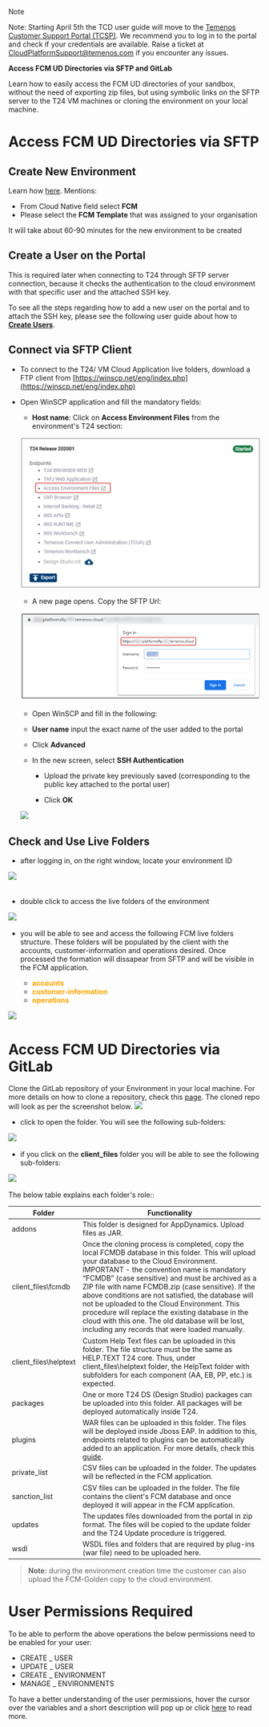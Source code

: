 > [!Note]
> Note: Starting April 5th the TCD user guide will move to the [Temenos Customer Support Portal (TCSP)](https://tcsp.temenos.com/TCD/Modules/TemenosContinuousDeployment/Overview/Overview.htm). We recommend you to log in to the portal and check if your credentials are available. Raise a ticket at [CloudPlatformSupport@temenos.com](CloudPlatformSupport@temenos.com) if you encounter any issues.

**Access FCM UD Directories via SFTP and GitLab**

Learn how to easily access the FCM UD directories of your sandbox, without the need of exporting zip files, but using symbolic links on the SFTP server to the T24 VM machines or cloning the environment on your local machine.


# Access FCM UD Directories via SFTP #
## Create New Environment ##
Learn how [here](http://documentation.temenos.cloud/home/techguides/manage-environments.html). Mentions:


- From Cloud Native field select **FCM**
- Please select the **FCM Template** that was assigned to your organisation

It will take about 60-90 minutes for the new environment to be created

## Create a User on the Portal ##

This is required later when connecting to T24 through SFTP server connection, because it checks the authentication to the cloud environment with that specific user and the attached SSH key. 

To see all the steps regarding how to add a new user on the portal and to attach the SSH key, please see the following user guide about how to [**Create Users**](../techguides/user-creation-in-paas.md).

## Connect via SFTP Client ##

- To connect to the T24/ VM Cloud Application live folders, download a FTP client from [https://winscp.net/eng/index.php](https://winscp.net/eng/index.php)
 
 - Open WinSCP application and fill the mandatory fields:
 
    - **Host name**: Click on **Access Environment Files** from the environment's T24 section:
    
    ![](./images/access-ud-endpoint.png)

    - A new page opens. Copy the SFTP Url:

    ![](./images/copy-sftp-url.png)

     - Open WinSCP and fill in the following:
     
    - **User name** input the exact name of the user added to the portal
    
    - Click **Advanced**

    - In the new screen, select **SSH Authentication** 
 
      - Upload the private key previously saved (corresponding to the public key attached to the portal user)

      - Click **OK**

     ![](./images/access-ud-sftp-fields.png)




## Check and Use Live Folders  ##

 - after logging in, on the right window, locate your environment ID


 ![](./images/environment-id-fcm.png)
<br><br>


-  double click to access the live folders of the environment


 ![](./images/open-live-folders-fcm.png)

-  you will be able to see and access the following FCM live folders structure. These folders will be populated by the client with the accounts, customer-information and operations desired. Once processed the formation will dissapear from SFTP and will be visible in the FCM application.

   - <span style="color:orange">**accounts**</span>
   - <span style="color:orange">**customer-information**</span>
   - <span style="color:orange">**operations**</span>

 ![](./images/fcm-live-folders.png)

  

# Access FCM UD Directories via GitLab #
Clone the GitLab repository of your Environment in your local machine. For more details on how to clone a repository, check this [page](http://documentation.temenos.cloud/home/techguides/deploy-an-update-to-an-existing-environment.html#clone-environment-repository). The cloned repo will look as per the screenshot below. 
 ![](./images/fcm-folder-gitlab.png)

- click to open the folder. You will see the following sub-folders:

 
 ![](./images/fcm-gitlab-subfolders.png)

- if you click on the **client_files** folder you will be able to see the following sub-folders:

 ![](./images/fcm-golden-copy.png)

The below table explains each folder's role::

| **Folder**            | Functionality                                                                                                                                                                                                                                                                                                                                                                                                                                                                                                                                                          |
|-----------------------|------------------------------------------------------------------------------------------------------------------------------------------------------------------------------------------------------------------------------------------------------------------------------------------------------------------------------------------------------------------------------------------------------------------------------------------------------------------------------------------------------------------------------------------------------------------------|
| addons                | This folder is designed for AppDynamics. Upload files as JAR.                                                                                                                                                                                                                                                                                                                                                                                                                                                                                                          |
| client_files\fcmdb    | Once the cloning process is completed, copy the local FCMDB database in this folder. This will upload your database to the Cloud  Environment. IMPORTANT - the convention name is mandatory “FCMDB” (case sensitive) and must be archived as a ZIP file with name FCMDB.zip (case sensitive). If the above conditions are not satisfied, the database will not be uploaded to the Cloud Environment. This procedure will replace the existing database in the cloud with this one. The old database will be lost, including any records that were loaded manually.     |
| client_files\helptext | Custom Help Text files can be uploaded in this folder. The file structure must be the same as HELP.TEXT T24 core. Thus, under client_files\helptext folder, the HelpText folder with subfolders for each component (AA, EB, PP, etc.) is expected.                                                                                                                                                                                                                                                                                                                     |
| packages              | One or more T24 DS (Design Studio) packages can be uploaded into this folder. All packages will be deployed automatically inside T24.                                                                                                                                                                                                                                                                                                                                                                                                                                  |
| plugins               | WAR files can be uploaded in this folder. The files will be deployed inside Jboss EAP. In addition to this, endpoints related to plugins can be automatically added to an application. For more details, check this <a href="./add-app-endpoint.md" target="blank">guide</a>.                                                                                                                                                                                                                                                                                          |
| private_list          | CSV files can be uploaded in the folder. The updates will be reflected in the FCM application.                                                                                                                                                                                                                                                                                                                                                                                                                                                                         |
| sanction_list         | CSV files can be uploaded in the folder. The file contains the client's FCM database and once deployed it will appear in the FCM application.                                                                                                                                                                                                                                                                                                                                                                                                                          |
| updates               | The updates files downloaded from the portal in zip format. The files will be copied to the update folder and the T24 Update procedure is triggered.                                                                                                                                                                                                                                                                                                                                                                                                                   |
| wsdl                  | WSDL files and folders that are required by plug-ins (war file) need to be uploaded here.                                                                                                                                                                                                                                                                                                                                                                                                                                                                              |

>**Note:**
>during the environment creation time the  customer can also upload the FCM-Golden copy to the cloud environment.

# User Permissions Required
To be able to perform the above operations the below permissions need to be enabled for your user:

- CREATE _ USER
- UPDATE _ USER
- CREATE _ ENVIRONMENT
- MANAGE _ ENVIRONMENTS



To have a better understanding of the user permissions, hover the cursor over the variables and a short description will pop up or click [here](http://documentation.temenos.cloud/home/techguides/user-permissions) to read more.
